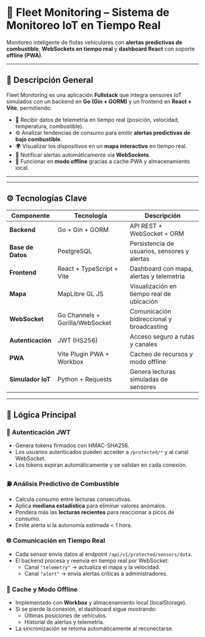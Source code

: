 # 🚀 Fleet Monitoring – Sistema de Monitoreo IoT en Tiempo Real

Monitoreo inteligente de flotas vehiculares con **alertas predictivas de combustible**, **WebSockets en tiempo real** y **dashboard React** con soporte **offline (PWA)**.

---

## 🧩 Descripción General

Fleet Monitoring es una aplicación **Fullstack** que integra sensores IoT simulados con un backend en **Go (Gin + GORM)** y un frontend en **React + Vite**, permitiendo:

- 📡 Recibir datos de telemetría en tiempo real (posición, velocidad, temperatura, combustible).  
- ⚙️ Analizar tendencias de consumo para emitir **alertas predictivas de bajo combustible**.  
- 🌍 Visualizar los dispositivos en un **mapa interactivo** en tiempo real.  
- 🔔 Notificar alertas automáticamente vía **WebSockets**.  
- 💾 Funcionar en **modo offline** gracias a cache PWA y almacenamiento local.

---


---

## ⚙️ Tecnologías Clave

| Componente | Tecnología | Descripción |
|-------------|-------------|--------------|
| **Backend** | Go + Gin + GORM | API REST + WebSocket + ORM |
| **Base de Datos** | PostgreSQL | Persistencia de usuarios, sensores y alertas |
| **Frontend** | React + TypeScript + Vite | Dashboard con mapa, alertas y telemetría |
| **Mapa** | MapLibre GL JS | Visualización en tiempo real de ubicación |
| **WebSocket** | Go Channels + Gorilla/WebSocket | Comunicación bidireccional y broadcasting |
| **Autenticación** | JWT (HS256) | Acceso seguro a rutas y canales |
| **PWA** | Vite Plugin PWA + Workbox | Cacheo de recursos y modo offline |
| **Simulador IoT** | Python + Requests | Genera lecturas simuladas de sensores |

---

## 🧠 Lógica Principal

### 🔐 Autenticación JWT
- Genera tokens firmados con HMAC-SHA256.  
- Los usuarios autenticados pueden acceder a `/protected/*` y al canal WebSocket.  
- Los tokens expiran automáticamente y se validan en cada conexión.

### ⛽ Análisis Predictivo de Combustible
- Calcula consumo entre lecturas consecutivas.
- Aplica **mediana estadística** para eliminar valores anómalos.  
- Pondera más las **lecturas recientes** para reaccionar a picos de consumo.  
- Emite alerta si la autonomía estimada < 1 hora.

### 🌐 Comunicación en Tiempo Real
- Cada sensor envía datos al endpoint `/api/v1/protected/sensors/data`.  
- El backend procesa y reenvía en tiempo real por WebSocket:  
  - Canal `"telemetry"` → actualiza el mapa y la velocidad.  
  - Canal `"alert"` → envía alertas críticas a administradores.

### 💾 Cache y Modo Offline
- Implementado con **Workbox** y almacenamiento local (localStorage).  
- Si se pierde la conexión, el dashboard sigue mostrando:
  - Últimas posiciones de vehículos.  
  - Historial de alertas y telemetría.  
- La sincronización se retoma automáticamente al reconectarse.

